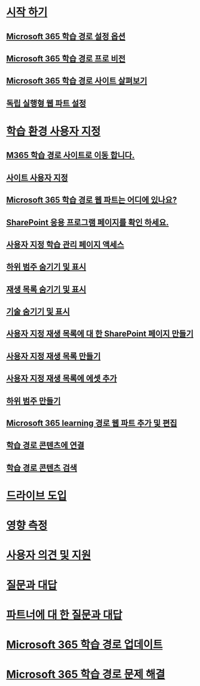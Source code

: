 # [시작 하기](index.md)
## [Microsoft 365 학습 경로 설정 옵션](custom_setupoptions.md)
## [Microsoft 365 학습 경로 프로 비전](custom_provision.md)
## [Microsoft 365 학습 경로 사이트 살펴보기](custom_exploresite.md)
## [독립 실행형 웹 파트 설정](custom_manualsetup.md)
# [학습 환경 사용자 지정](custom_overview.md)
## [M365 학습 경로 사이트로 이동 합니다.](custom_goto.md)
## [사이트 사용자 지정](custom_edithelp.md)
## [Microsoft 365 학습 경로 웹 파트는 어디에 있나요?](custom_whereiswebpart.md)
## [SharePoint 응용 프로그램 페이지를 확인 하세요.](custom_apppages.md)
## [사용자 지정 학습 관리 페이지 액세스](custom_accessadmin.md)
## [하위 범주 숨기기 및 표시](custom_hideshowsub.md)
## [재생 목록 숨기기 및 표시](custom_hideshowplaylists.md)
## [기술 숨기기 및 표시](custom_hideshowtech.md)
## [사용자 지정 재생 목록에 대 한 SharePoint 페이지 만들기](custom_createnewpage.md)
## [사용자 지정 재생 목록 만들기](custom_createnewplaylist.md)
## [사용자 지정 재생 목록에 에셋 추가](custom_addassets.md)
## [하위 범주 만들기](custom_createnewcat.md)
## [Microsoft 365 learning 경로 웹 파트 추가 및 편집](custom_addwebpart.md)
## [학습 경로 콘텐츠에 연결](custom_linking.md)
## [학습 경로 콘텐츠 검색](custom_search.md)
# [드라이브 도입](driveadoption.md)
# [영향 측정](custom_measureimpact.md)
# [사용자 의견 및 지원](feedback.md)
# [질문과 대답](faq.md)
# [파트너에 대 한 질문과 대답](custom_partner.md)
# [Microsoft 365 학습 경로 업데이트](custom_update.md)
# [Microsoft 365 학습 경로 문제 해결](custom_troubleshooting.md)